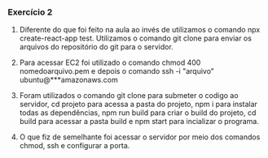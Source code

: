 ### Exercício 2

1) Diferente do que foi feito na aula ao invés de utilizamos o comando npx create-react-app test.
Utilizamos o comando git clone para enviar os arquivos do repositório do git para o servidor.

2) Para acessar EC2 foi utilizado o comando chmod 400 nomedoarquivo.pem e depois o comando ssh -i "arquivo" ubuntu@***amazonaws.com

6) Foram utilizados o comando git clone para submeter o codigo ao servidor, cd projeto para acessa a pasta do projeto, npm i para instalar todas as dependências, npm run build para criar o build do projeto, cd build para acessar a pasta build e npm start para incializar o programa.

7) O que fiz de semelhante foi acessar o servidor por meio dos comandos chmod, ssh e configurar a porta.